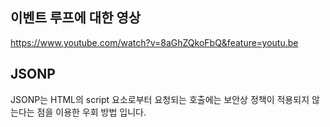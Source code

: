 ## 이벤트 루프에 대한 영상

https://www.youtube.com/watch?v=8aGhZQkoFbQ&feature=youtu.be


## JSONP
JSONP는 HTML의 script 요소로부터 요청되는 호출에는 보안상 정책이 적용되지 않는다는 점을 이용한 우회 방법 입니다.